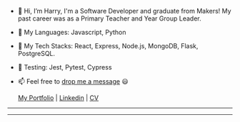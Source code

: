 - 👋 Hi, I’m Harry, I'm a Software Developer and graduate from Makers! My past career was as a Primary Teacher and Year Group Leader.
- 👀 My Languages: Javascript, Python
- 🌱 My Tech Stacks: React, Express, Node.js, MongoDB, Flask, PostgreSQL.
- 🧪 Testing: Jest, Pytest, Cypress
- 📫 Feel free to [drop me a message](mailto:hjtrhodes@gmail.com) 😃

   [My Portfolio](https://hrhodes.co.uk)   |   [Linkedin](https://www.linkedin.com/in/hjtrhodes)   |   [CV](https://docs.google.com/document/d/1WDQ-0gyIWZ4Quz8XPf9fVCJSYeT4G6iH9QUZh5Qx7nI/edit?usp=sharing)
---
<!--  
//***💻 Current Languages and Tools**

<div style="display: flex; align-items: center;">
   
<img src="https://github.com/vscode-icons/vscode-icons/blob/master/icons/file_type_csharp2.svg" alt="CSharp Logo" width="50" height="50" style="margin-right: 10px;" />
<img src="https://github.com/vscode-icons/vscode-icons/blob/master/icons/file_type_azure.svg" alt=" Azure Logo" width="50" height="50" style="margin-right: 10px;" />
<img src="https://github.com/vscode-icons/vscode-icons/blob/master/icons/file_type_js_official.svg" alt="Javascript Logo" width="50" height="50" style="margin-right: 10px;" />
<img src="https://github.com/devicons/devicon/blob/v2.15.1/icons/react/react-original.svg" alt="React Logo" width="50" height="50" style="margin-right: 10px;" />
<img src="https://github.com/devicons/devicon/blob/v2.15.1/icons/npm/npm-original-wordmark.svg" alt="NPM Logo" width="50" height="50" style="margin-right: 10px;" />
<img src="https://github.com/devicons/devicon/blob/v2.15.1/icons/postgresql/postgresql-original.svg" alt="Postgres Logo" width="50" height="50" style="margin-right: 10px;" />
<img src="https://github.com/devicons/devicon/blob/v2.15.1/icons/mysql/mysql-original.svg" alt="MySQL Logo" width="50" height="50" style="margin-right: 10px;" />
<img src="https://github.com/devicons/devicon/blob/v2.15.1/icons/mongodb/mongodb-original.svg" alt="MongoDB Logo" width="50" height="50" style="margin-right: 10px;" />
<img src="https://github.com/devicons/devicon/blob/v2.15.1/icons/css3/css3-original.svg" alt="CSS Logo" width="50" height="50" style="margin-right: 10px;" />
<img src="https://github.com/devicons/devicon/blob/v2.15.1/icons/git/git-original.svg" alt="Git Logo" width="50" height="50" style="margin-right: 10px;" />
<img src="https://github.com/devicons/devicon/blob/v2.15.1/icons/tailwindcss/tailwindcss-plain.svg" alt="Tailwind Logo" width="50" height="50" style="margin-right: 10px;" />
<img src="https://github.com/vscode-icons/vscode-icons/blob/master/icons/file_type_jest.svg" alt="Jest Logo" width="50" height="50" style="margin-right: 10px;" />
<img src="https://github.com/vscode-icons/vscode-icons/blob/master/icons/file_type_cypress.svg" alt="Cypress Logo" width="50" height="50" style="margin-right: 10px;" />
<img src="https://github.com/devicons/devicon/blob/v2.15.1/icons/flask/flask-original-wordmark.svg" alt="Flask Logo" width="50" height="50" style="margin-right: 10px;" />
<img src="https://github.com/devicons/devicon/blob/v2.15.1/icons/express/express-original.svg" alt="Express Logo" width="50" height="50" style="margin-right: 10px;" />
</div>*/
-->
---




